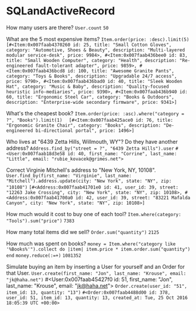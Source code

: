 # SQLandActiveRecord
How many users are there?
  `User.count`
    `50`

What are the 5 most expensive items?
  `Item.order(price: :desc).limit(5)`
      `[#<Item:0x007faab4370260
      id: 25,
      title: "Small Cotton Gloves",
      category: "Automotive, Shoes & Beauty",
      description: "Multi-layered modular service-desk",
      price: 9984>,
      #<Item:0x007faab436bee0
      id: 83,
      title: "Small Wooden Computer",
      category: "Health",
      description: "Re-engineered fault-tolerant adapter",
      price: 9859>,
      #<Item:0x007faab436bcd8
      id: 100,
      title: "Awesome Granite Pants",
      category: "Toys & Books",
      description: "Upgradable 24/7 access",
      price: 9790>,
      #<Item:0x007faab436bad0
      id: 40,
      title: "Sleek Wooden Hat",
      category: "Music & Baby",
      description: "Quality-focused heuristic info-mediaries",
      price: 9390>,
      #<Item:0x007faab436b940
      id: 60,
      title: "Ergonomic Steel Car",
      category: "Books & Outdoors",
      description: "Enterprise-wide secondary firmware",
      price: 9341>]`

What's the cheapest book?
  `Item.order(price: :asc).where("category =  ?", "Books").limit(1)`
    `  [#<Item:0x007faab425ace0
      id: 76,
      title: "Ergonomic Granite Chair",
      category: "Books",
      description: "De-engineered bi-directional portal",
      price: 1496>]`

Who lives at "6439 Zetta Hills, Willmouth, WY"? Do they have another address?
  `Address.find_by("street = ?", "6439 Zetta Hills").user`
    `#<User:0x007faab18d3e58 id: 40, first_name: "Corrine", last_name: "Little", email: "rubie_kovacek@grimes.net">`

Correct Virginie Mitchell's address to "New York, NY, 10108".
  `User.find_by(first_name: "Virginie", last_name: "Mitchell").address.update(city: "New York", state: "NY", zip: "10108")`
      `[#<Address:0x007faab41701e0
      id: 41,
      user_id: 39,
      street: "12263 Jake Crossing",
      city: "New York",
      state: "NY",
      zip: 10108>,
      #<Address:0x007faab41700a0
      id: 42,
      user_id: 39,
      street: "83221 Mafalda Canyon",
      city: "New York",
      state: "NY",
      zip: 10108>]`

How much would it cost to buy one of each tool?
  `Item.where(category: "Tools").sum("price")`
    `7383`

How many total items did we sell?
  `Order.sum("quantity")`
    `2125`

How much was spent on books?
  `money = Item.where("category like '%Books%'").collect do |item|
      item.price * item.order.sum("quantity")
      end` `money.reduce(:=+)`
        `1081352`

Simulate buying an item by inserting a User for yourself and an Order for that User.
  `User.create(first_name: "Jon", last_name: "Krouse", email: "jk@haha.net")`
     #<User:0x007faab45427f0 id: 51, first_name: "Jon", last_name: "Krouse", email: "jk@haha.net">
  `Order.create(user_id: "51", item_id: 13, quantity: "13")`
    `#<Order:0x007faab4488d00
    id: 378,
    user_id: 51,
    item_id: 13,
    quantity: 13,
    created_at: Tue, 25 Oct 2016 18:05:39 UTC +00:00>`
